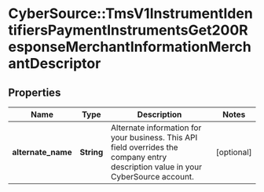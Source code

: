 # CyberSource::TmsV1InstrumentIdentifiersPaymentInstrumentsGet200ResponseMerchantInformationMerchantDescriptor

## Properties
Name | Type | Description | Notes
------------ | ------------- | ------------- | -------------
**alternate_name** | **String** | Alternate information for your business. This API field overrides the company entry description value in your CyberSource account. | [optional] 


